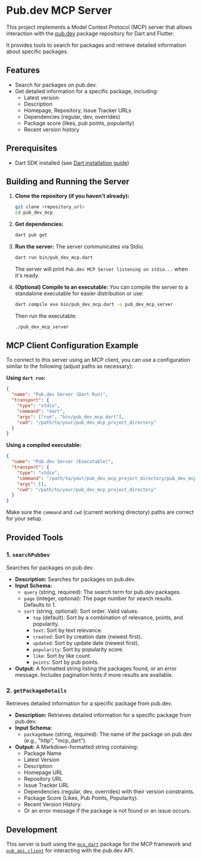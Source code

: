 # Pub.dev MCP Server

This project implements a Model Context Protocol (MCP) server that allows interaction with the [pub.dev](https://pub.dev/) package repository for Dart and Flutter.

It provides tools to search for packages and retrieve detailed information about specific packages.

## Features

* Search for packages on pub.dev.
* Get detailed information for a specific package, including:
  * Latest version
  * Description
  * Homepage, Repository, Issue Tracker URLs
  * Dependencies (regular, dev, overrides)
  * Package score (likes, pub points, popularity)
  * Recent version history

## Prerequisites

* Dart SDK installed (see [Dart installation guide](https://dart.dev/get-dart))

## Building and Running the Server

1. **Clone the repository (if you haven't already):**

    ```bash
    git clone <repository_url>
    cd pub_dev_mcp 
    ```

2. **Get dependencies:**

    ```bash
    dart pub get
    ```

3. **Run the server:**
    The server communicates via Stdio.

    ```bash
    dart run bin/pub_dev_mcp.dart
    ```

    The server will print `Pub.dev MCP Server listening on stdio...` when it's ready.

4. **(Optional) Compile to an executable:**
    You can compile the server to a standalone executable for easier distribution or use:

    ```bash
    dart compile exe bin/pub_dev_mcp.dart -o pub_dev_mcp_server
    ```

    Then run the executable:

    ```bash
    ./pub_dev_mcp_server 
    ```

## MCP Client Configuration Example

To connect to this server using an MCP client, you can use a configuration similar to the following (adjust paths as necessary):

**Using `dart run`:**

```json
{
  "name": "Pub.dev Server (Dart Run)",
  "transport": {
    "type": "stdio",
    "command": "dart",
    "args": ["run", "bin/pub_dev_mcp.dart"],
    "cwd": "/path/to/your/pub_dev_mcp_project_directory"
  }
}
```

**Using a compiled executable:**

```json
{
  "name": "Pub.dev Server (Executable)",
  "transport": {
    "type": "stdio",
    "command": "/path/to/your/pub_dev_mcp_project_directory/pub_dev_mcp_server",
    "args": [],
    "cwd": "/path/to/your/pub_dev_mcp_project_directory"
  }
}
```

Make sure the `command` and `cwd` (current working directory) paths are correct for your setup.

## Provided Tools

### 1. `searchPubDev`

Searches for packages on pub.dev.

* **Description:** Searches for packages on pub.dev.
* **Input Schema:**
  * `query` (string, required): The search term for pub.dev packages.
  * `page` (integer, optional): The page number for search results. Defaults to 1.
  * `sort` (string, optional): Sort order. Valid values:
    * `top` (default): Sort by a combination of relevance, points, and popularity.
    * `text`: Sort by text relevance.
    * `created`: Sort by creation date (newest first).
    * `updated`: Sort by update date (newest first).
    * `popularity`: Sort by popularity score.
    * `like`: Sort by like count.
    * `points`: Sort by pub points.
* **Output:** A formatted string listing the packages found, or an error message. Includes pagination hints if more results are available.

### 2. `getPackageDetails`

Retrieves detailed information for a specific package from pub.dev.

* **Description:** Retrieves detailed information for a specific package from pub.dev.
* **Input Schema:**
  * `packageName` (string, required): The name of the package on pub.dev (e.g., "http", "mcp_dart").
* **Output:** A Markdown-formatted string containing:
  * Package Name
  * Latest Version
  * Description
  * Homepage URL
  * Repository URL
  * Issue Tracker URL
  * Dependencies (regular, dev, overrides) with their version constraints.
  * Package Score (Likes, Pub Points, Popularity).
  * Recent Version History.
  * Or an error message if the package is not found or an issue occurs.

## Development

This server is built using the [`mcp_dart`](https://pub.dev/packages/mcp_dart) package for the MCP framework and [`pub_api_client`](https://pub.dev/packages/pub_api_client) for interacting with the pub.dev API.
